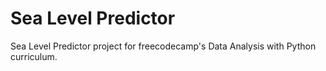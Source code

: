 # Sea Level Predictor

Sea Level Predictor project for freecodecamp's Data Analysis with Python curriculum.
